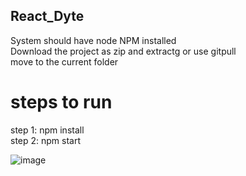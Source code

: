 ## React_Dyte
System should have node NPM installed  
Download the project as zip and extractg or use gitpull  
move to the current folder  
# steps to run
step 1: npm install  
step 2: npm start  
  
![image](https://user-images.githubusercontent.com/59840215/126038788-f2a5597c-67ac-44ed-9215-cde2f53fb21c.png)
